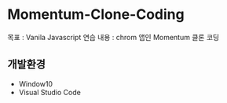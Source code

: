 # Momentum-Clone-Coding
목표 : Vanila Javascript 연습
내용 : chrom 앱인 Momentum 클론 코딩

## 개발환경
<ul>
  <li>Window10</li>
  <li>Visual Studio Code</li>
</ul>
